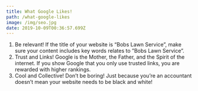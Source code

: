 ```yaml
---
title: What Google Likes!
path: /what-google-likes
image: /img/seo.jpg
date: 2019-10-09T00:36:57.699Z
---
```

1. Be relevant! If the title of your website is “Bobs Lawn Service”, make sure your content includes key words relates to ”Bobs Lawn Service”.
2. Trust and Links! Google is the Mother, the Father, and the Spirit of the internet. If you show Google that you only use trusted links, you are rewarded with higher rankings.
3. Cool and Collective! Don’t be boring! Just because you’re an accountant doesn’t mean your website needs to be black and white!
